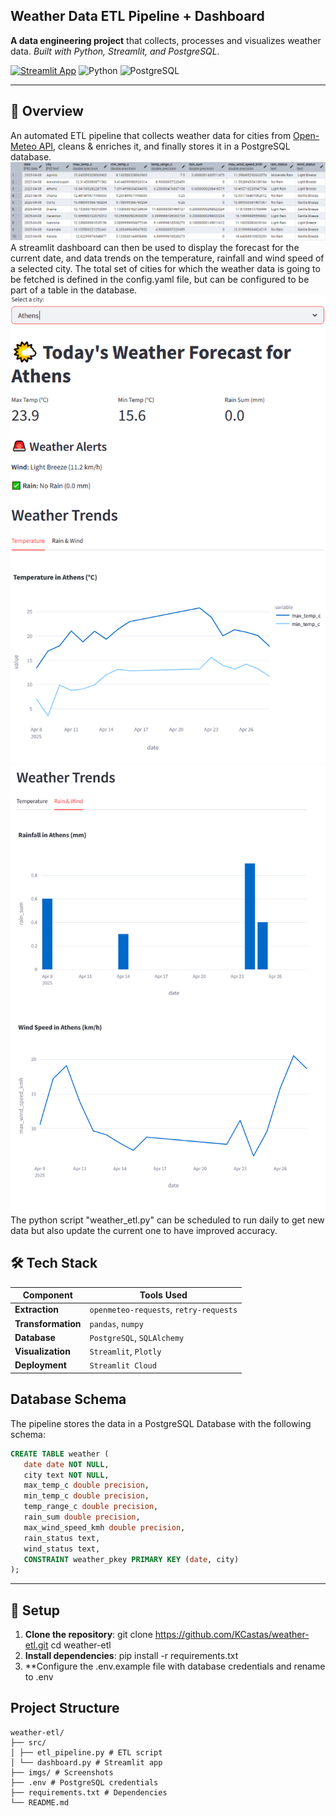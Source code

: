 ## Weather Data ETL Pipeline + Dashboard

**A data engineering project** that collects, processes and visualizes weather data.
*Built with Python, Streamlit, and PostgreSQL.*

[![Streamlit App](https://static.streamlit.io/badges/streamlit_badge_black_white.svg)](https://your-streamlit-app-url.streamlit.app/) 
![Python](https://img.shields.io/badge/Python-3.9%2B-blue)
![PostgreSQL](https://img.shields.io/badge/PostgreSQL-15%2B-orange)

---

## 📌 Overview
An automated ETL pipeline that collects weather data for cities from [Open-Meteo API](https://open-meteo.com/), cleans & enriches it, and finally stores it in a PostgreSQL database. 
![Weather Data](imgs/datatable.png)
A streamlit dashboard can then be used to display the forecast for the current date, and data trends on the temperature, rainfall and wind speed of a selected city. The total set of cities for which the weather data is going to be fetched is defined in the config.yaml file, but can be configured to be part of a table in the database.
![Dashboard View](imgs/dashboard1.png)
![Dashboard View](imgs/dashboard2.png)
The python script "weather_etl.py" can be scheduled to run daily to get new data but also update the current one to have improved accuracy. 

## 🛠️ Tech Stack
| Component       | Tools Used |
|----------------|------------|
| **Extraction** | `openmeteo-requests`, `retry-requests` |
| **Transformation** | `pandas`, `numpy` |
| **Database**   | `PostgreSQL`, `SQLAlchemy` |
| **Visualization** | `Streamlit`, `Plotly` |
| **Deployment** | `Streamlit Cloud`|


## Database Schema
The pipeline stores the data in a PostgreSQL Database with the following schema: 

```sql
CREATE TABLE weather (
   date date NOT NULL,
   city text NOT NULL,
   max_temp_c double precision,
   min_temp_c double precision,
   temp_range_c double precision,
   rain_sum double precision,
   max_wind_speed_kmh double precision,
   rain_status text,
   wind_status text,
   CONSTRAINT weather_pkey PRIMARY KEY (date, city)
);
```

---

## 🔧 Setup
1. **Clone the repository**:
   git clone https://github.com/KCastas/weather-etl.git
   cd weather-etl
2. **Install dependencies**:
   pip install -r requirements.txt
3. **Configure the .env.example file with database credentials and rename to .env


## Project Structure
```
weather-etl/
├── src/
│ ├── etl_pipeline.py # ETL script
│ └── dashboard.py # Streamlit app
├── imgs/ # Screenshots
├── .env # PostgreSQL credentials
├── requirements.txt # Dependencies
└── README.md
```